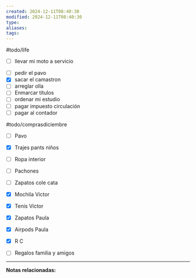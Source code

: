 ```yaml
---
created: 2024-12-11T08:40:30
modified: 2024-12-11T08:40:30
type: 
aliases: 
tags:
---
```

#todo/life
- [ ] llevar mi moto a servicio 
* [ ] pedir el pavo 
* [x] sacar el camastron
* [ ] arreglar olla
* [ ] Enmarcar títulos
* [ ] ordenar mi estudio
* [ ] pagar impuesto circulación
* [ ] pagar al contador

#todo/comprasdiciembre
- [ ] Pavo
- [x] Trajes pants niños
- [ ] Ropa interior
- [ ] Pachones
- [ ] Zapatos cole cata
- [x] Mochila Víctor
- [x] Tenis Víctor
- [x] Zapatos Paula
- [x] Airpods Paula
- [x] R C
- [ ] Regalos familia y amigos 


--- 
 **Notas relacionadas:**
 